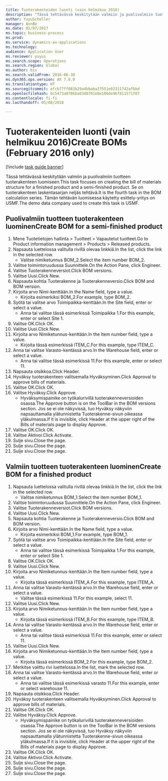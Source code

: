 ```yaml
--- 
title: Tuoterakenteiden luonti (vain helmikuu 2016)
description: "Tässä tehtävässä keskitytään valmiin ja puolivalmiin tuotteen tuoterakenteen luomiseen."
author: YuyuScheller
manager: AnnBe
ms.date: 02/07/2017
ms.topic: business-process
ms.prod: 
ms.service: dynamics-ax-applications
ms.technology: 
audience: Application User
ms.reviewer: yuyus
ms.search.scope: Operations
ms.search.region: Global
ms.author: bis
ms.search.validFrom: 2016-06-30
ms.dyn365.ops.version: AX 7.0.0
ms.translationtype: HT
ms.sourcegitcommit: efcb77ff883b29a4bbaba27551e02311742afbbd
ms.openlocfilehash: 6c5473a0786ba0348701e8e106de46f811571f07
ms.contentlocale: fi-fi
ms.lasthandoff: 05/08/2018

---
```

# <a name="create-boms-february-2016-only"></a><span data-ttu-id="aeb08-103">Tuoterakenteiden luonti (vain helmikuu 2016)</span><span class="sxs-lookup"><span data-stu-id="aeb08-103">Create BOMs (February 2016 only)</span></span>

[!include [task guide banner](../../includes/task-guide-banner.md)]

<span data-ttu-id="aeb08-104">Tässä tehtävässä keskitytään valmiin ja puolivalmiin tuotteen tuoterakenteen luomiseen.</span><span class="sxs-lookup"><span data-stu-id="aeb08-104">This task focuses on creating the bill of materials structure for a finished product and a semi-finished product.</span></span> <span data-ttu-id="aeb08-105">Se on tuoterakenteen laskentasarjan neljäs tehtävä.</span><span class="sxs-lookup"><span data-stu-id="aeb08-105">It is the fourth task in the BOM calculation series.</span></span> <span data-ttu-id="aeb08-106">Tämän tehtävän luomisessa käytetty esittely-yritys on USMF.</span><span class="sxs-lookup"><span data-stu-id="aeb08-106">The demo data company used to create this task is USMF.</span></span>


## <a name="create-bom-for-a-semi-finished-product"></a><span data-ttu-id="aeb08-107">Puolivalmiin tuotteen tuoterakenteen luominen</span><span class="sxs-lookup"><span data-stu-id="aeb08-107">Create BOM for a semi-finished product</span></span>
1. <span data-ttu-id="aeb08-108">Mene Tuotetietojen hallinta > Tuotteet > Vapautetut tuotteet.</span><span class="sxs-lookup"><span data-stu-id="aeb08-108">Go to Product information management > Products > Released products.</span></span>
2. <span data-ttu-id="aeb08-109">Napsauta luettelossa valitulla rivillä olevaa linkkiä.</span><span class="sxs-lookup"><span data-stu-id="aeb08-109">In the list, click the link in the selected row.</span></span>
    * <span data-ttu-id="aeb08-110">Valitse nimiketunnus BOM_2.</span><span class="sxs-lookup"><span data-stu-id="aeb08-110">Select the item number BOM_2.</span></span>  
3. <span data-ttu-id="aeb08-111">Valitse toimintoruudussa Suunnittele.</span><span class="sxs-lookup"><span data-stu-id="aeb08-111">On the Action Pane, click Engineer.</span></span>
4. <span data-ttu-id="aeb08-112">Valitse Tuoterakenneversiot.</span><span class="sxs-lookup"><span data-stu-id="aeb08-112">Click BOM versions.</span></span>
5. <span data-ttu-id="aeb08-113">Valitse Uusi.</span><span class="sxs-lookup"><span data-stu-id="aeb08-113">Click New.</span></span>
6. <span data-ttu-id="aeb08-114">Napsauta kohtia Tuoterakenne ja Tuoterakenneversio.</span><span class="sxs-lookup"><span data-stu-id="aeb08-114">Click BOM and BOM version.</span></span>
7. <span data-ttu-id="aeb08-115">Kirjoita arvo Nimi-kenttään.</span><span class="sxs-lookup"><span data-stu-id="aeb08-115">In the Name field, type a value.</span></span>
    * <span data-ttu-id="aeb08-116">Kirjoita esimerkiksi BOM_2.</span><span class="sxs-lookup"><span data-stu-id="aeb08-116">For example, type BOM_2.</span></span>  
8. <span data-ttu-id="aeb08-117">Syötä tai valitse arvo Toimipaikka-kenttään.</span><span class="sxs-lookup"><span data-stu-id="aeb08-117">In the Site field, enter or select a value.</span></span>
    * <span data-ttu-id="aeb08-118">Anna tai valitse tässä esimerkissä Toimipaikka 1.</span><span class="sxs-lookup"><span data-stu-id="aeb08-118">For this example, enter or select Site 1.</span></span>  
9. <span data-ttu-id="aeb08-119">Valitse OK.</span><span class="sxs-lookup"><span data-stu-id="aeb08-119">Click OK.</span></span>
10. <span data-ttu-id="aeb08-120">Valitse Uusi.</span><span class="sxs-lookup"><span data-stu-id="aeb08-120">Click New.</span></span>
11. <span data-ttu-id="aeb08-121">Kirjoita arvo Nimiketunnus-kenttään.</span><span class="sxs-lookup"><span data-stu-id="aeb08-121">In the Item number field, type a value.</span></span>
    * <span data-ttu-id="aeb08-122">Kirjoita tässä esimerkissä ITEM_C.</span><span class="sxs-lookup"><span data-stu-id="aeb08-122">For this example, type ITEM_C.</span></span>  
12. <span data-ttu-id="aeb08-123">Anna tai valitse Varasto-kentässä arvo.</span><span class="sxs-lookup"><span data-stu-id="aeb08-123">In the Warehouse field, enter or select a value.</span></span>
    * <span data-ttu-id="aeb08-124">Anna tai valitse tässä esimerkissä 11.</span><span class="sxs-lookup"><span data-stu-id="aeb08-124">For this example, enter or select 11.</span></span>  
13. <span data-ttu-id="aeb08-125">Napsauta otsikkoa.</span><span class="sxs-lookup"><span data-stu-id="aeb08-125">Click Header.</span></span>
14. <span data-ttu-id="aeb08-126">Hyväksy tuoterakenteen valitsemalla Hyväksyminen.</span><span class="sxs-lookup"><span data-stu-id="aeb08-126">Click Approval to approve bills of materials.</span></span>
15. <span data-ttu-id="aeb08-127">Valitse OK.</span><span class="sxs-lookup"><span data-stu-id="aeb08-127">Click OK.</span></span>
16. <span data-ttu-id="aeb08-128">Valitse Hyväksy.</span><span class="sxs-lookup"><span data-stu-id="aeb08-128">Click Approve.</span></span>
    * <span data-ttu-id="aeb08-129">Hyväksymispainike on työkalurivillä tuoterakenneversioiden osassa.</span><span class="sxs-lookup"><span data-stu-id="aeb08-129">The Approve button is on the ToolBar in the  BOM versions section.</span></span> <span data-ttu-id="aeb08-130">Jos se ei ole näkyvissä, tuo Hyväksy näkyviin napsauttamalla ylätunnistetta Tuoterakenne-sivun oikeassa yläkulmassa.</span><span class="sxs-lookup"><span data-stu-id="aeb08-130">If it is invisible, click Header at the upper right of the Bills of materials page to display Approve.</span></span>  
17. <span data-ttu-id="aeb08-131">Valitse OK.</span><span class="sxs-lookup"><span data-stu-id="aeb08-131">Click OK.</span></span>
18. <span data-ttu-id="aeb08-132">Valitse Aktivoi.</span><span class="sxs-lookup"><span data-stu-id="aeb08-132">Click Activate.</span></span>
19. <span data-ttu-id="aeb08-133">Sulje sivu.</span><span class="sxs-lookup"><span data-stu-id="aeb08-133">Close the page.</span></span>
20. <span data-ttu-id="aeb08-134">Sulje sivu.</span><span class="sxs-lookup"><span data-stu-id="aeb08-134">Close the page.</span></span>
21. <span data-ttu-id="aeb08-135">Sulje sivu.</span><span class="sxs-lookup"><span data-stu-id="aeb08-135">Close the page.</span></span>

## <a name="create-bom-for-a-finished-product"></a><span data-ttu-id="aeb08-136">Valmiin tuotteen tuoterakenteen luominen</span><span class="sxs-lookup"><span data-stu-id="aeb08-136">Create BOM for a finished product</span></span>
1. <span data-ttu-id="aeb08-137">Napsauta luettelossa valitulla rivillä olevaa linkkiä.</span><span class="sxs-lookup"><span data-stu-id="aeb08-137">In the list, click the link in the selected row.</span></span>
    * <span data-ttu-id="aeb08-138">Valitse nimiketunnus BOM_1.</span><span class="sxs-lookup"><span data-stu-id="aeb08-138">Select the item number BOM_1.</span></span>  
2. <span data-ttu-id="aeb08-139">Valitse toimintoruudussa Suunnittele.</span><span class="sxs-lookup"><span data-stu-id="aeb08-139">On the Action Pane, click Engineer.</span></span>
3. <span data-ttu-id="aeb08-140">Valitse Tuoterakenneversiot.</span><span class="sxs-lookup"><span data-stu-id="aeb08-140">Click BOM versions.</span></span>
4. <span data-ttu-id="aeb08-141">Valitse Uusi.</span><span class="sxs-lookup"><span data-stu-id="aeb08-141">Click New.</span></span>
5. <span data-ttu-id="aeb08-142">Napsauta kohtia Tuoterakenne ja Tuoterakenneversio.</span><span class="sxs-lookup"><span data-stu-id="aeb08-142">Click BOM and BOM version.</span></span>
6. <span data-ttu-id="aeb08-143">Kirjoita arvo Nimi-kenttään.</span><span class="sxs-lookup"><span data-stu-id="aeb08-143">In the Name field, type a value.</span></span>
    * <span data-ttu-id="aeb08-144">Kirjoita esimerkiksi BOM_1.</span><span class="sxs-lookup"><span data-stu-id="aeb08-144">For example, type BOM_1.</span></span>  
7. <span data-ttu-id="aeb08-145">Syötä tai valitse arvo Toimipaikka-kenttään.</span><span class="sxs-lookup"><span data-stu-id="aeb08-145">In the Site field, enter or select a value.</span></span>
    * <span data-ttu-id="aeb08-146">Anna tai valitse tässä esimerkissä Toimipaikka 1.</span><span class="sxs-lookup"><span data-stu-id="aeb08-146">For this example, enter or select Site 1.</span></span>  
8. <span data-ttu-id="aeb08-147">Valitse OK.</span><span class="sxs-lookup"><span data-stu-id="aeb08-147">Click OK.</span></span>
9. <span data-ttu-id="aeb08-148">Valitse Uusi.</span><span class="sxs-lookup"><span data-stu-id="aeb08-148">Click New.</span></span>
10. <span data-ttu-id="aeb08-149">Kirjoita arvo Nimiketunnus-kenttään.</span><span class="sxs-lookup"><span data-stu-id="aeb08-149">In the Item number field, type a value.</span></span>
    * <span data-ttu-id="aeb08-150">Kirjoita tässä esimerkissä ITEM_A.</span><span class="sxs-lookup"><span data-stu-id="aeb08-150">For this example, type ITEM_A.</span></span>  
11. <span data-ttu-id="aeb08-151">Anna tai valitse Varasto-kentässä arvo.</span><span class="sxs-lookup"><span data-stu-id="aeb08-151">In the Warehouse field, enter or select a value.</span></span>
    * <span data-ttu-id="aeb08-152">Valitse tässä esimerkissä 11.</span><span class="sxs-lookup"><span data-stu-id="aeb08-152">For this example, select 11.</span></span>  
12. <span data-ttu-id="aeb08-153">Valitse Uusi.</span><span class="sxs-lookup"><span data-stu-id="aeb08-153">Click New.</span></span>
13. <span data-ttu-id="aeb08-154">Kirjoita arvo Nimiketunnus-kenttään.</span><span class="sxs-lookup"><span data-stu-id="aeb08-154">In the Item number field, type a value.</span></span>
    * <span data-ttu-id="aeb08-155">Kirjoita tässä esimerkissä ITEM_B.</span><span class="sxs-lookup"><span data-stu-id="aeb08-155">For this example, type ITEM_B.</span></span>  
14. <span data-ttu-id="aeb08-156">Anna tai valitse Varasto-kentässä arvo.</span><span class="sxs-lookup"><span data-stu-id="aeb08-156">In the Warehouse field, enter or select a value.</span></span>
    * <span data-ttu-id="aeb08-157">Anna tai valitse tässä esimerkissä 11.</span><span class="sxs-lookup"><span data-stu-id="aeb08-157">For this example, enter or select 11.</span></span>  
15. <span data-ttu-id="aeb08-158">Valitse Uusi.</span><span class="sxs-lookup"><span data-stu-id="aeb08-158">Click New.</span></span>
16. <span data-ttu-id="aeb08-159">Kirjoita arvo Nimiketunnus-kenttään.</span><span class="sxs-lookup"><span data-stu-id="aeb08-159">In the Item number field, type a value.</span></span>
    * <span data-ttu-id="aeb08-160">Kirjoita tässä esimerkissä BOM_2.</span><span class="sxs-lookup"><span data-stu-id="aeb08-160">For this example, type BOM_2.</span></span>  
17. <span data-ttu-id="aeb08-161">Merkitse valittu rivi luettelossa.</span><span class="sxs-lookup"><span data-stu-id="aeb08-161">In the list, mark the selected row.</span></span>
18. <span data-ttu-id="aeb08-162">Anna tai valitse Varasto-kentässä arvo.</span><span class="sxs-lookup"><span data-stu-id="aeb08-162">In the Warehouse field, enter or select a value.</span></span>
    * <span data-ttu-id="aeb08-163">Anna tai valitse tässä esimerkissä varasto 11.</span><span class="sxs-lookup"><span data-stu-id="aeb08-163">For this example, enter or select warehouse 11.</span></span>  
19. <span data-ttu-id="aeb08-164">Napsauta otsikkoa.</span><span class="sxs-lookup"><span data-stu-id="aeb08-164">Click Header.</span></span>
20. <span data-ttu-id="aeb08-165">Hyväksy tuoterakenteen valitsemalla Hyväksyminen.</span><span class="sxs-lookup"><span data-stu-id="aeb08-165">Click Approval to approve bills of materials.</span></span>
21. <span data-ttu-id="aeb08-166">Valitse OK.</span><span class="sxs-lookup"><span data-stu-id="aeb08-166">Click OK.</span></span>
22. <span data-ttu-id="aeb08-167">Valitse Hyväksy.</span><span class="sxs-lookup"><span data-stu-id="aeb08-167">Click Approve.</span></span>
    * <span data-ttu-id="aeb08-168">Hyväksymispainike on työkalurivillä tuoterakenneversioiden osassa.</span><span class="sxs-lookup"><span data-stu-id="aeb08-168">The Approve button is on the ToolBar in the  BOM versions section.</span></span> <span data-ttu-id="aeb08-169">Jos se ei ole näkyvissä, tuo Hyväksy näkyviin napsauttamalla ylätunnistetta Tuoterakenne-sivun oikeassa yläkulmassa.</span><span class="sxs-lookup"><span data-stu-id="aeb08-169">If it is invisible, click Header at the upper right of the Bills of materials page to display Approve.</span></span>  
23. <span data-ttu-id="aeb08-170">Valitse OK.</span><span class="sxs-lookup"><span data-stu-id="aeb08-170">Click OK.</span></span>
24. <span data-ttu-id="aeb08-171">Valitse Aktivoi.</span><span class="sxs-lookup"><span data-stu-id="aeb08-171">Click Activate.</span></span>
25. <span data-ttu-id="aeb08-172">Sulje sivu.</span><span class="sxs-lookup"><span data-stu-id="aeb08-172">Close the page.</span></span>
26. <span data-ttu-id="aeb08-173">Sulje sivu.</span><span class="sxs-lookup"><span data-stu-id="aeb08-173">Close the page.</span></span>
27. <span data-ttu-id="aeb08-174">Sulje sivu.</span><span class="sxs-lookup"><span data-stu-id="aeb08-174">Close the page.</span></span>


